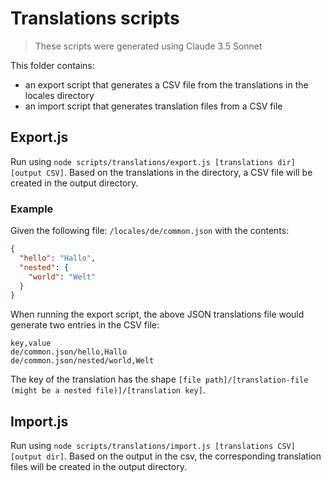 # Translations scripts

> These scripts were generated using Claude 3.5 Sonnet

This folder contains:

- an export script that generates a CSV file from the translations in the locales directory
- an import script that generates translation files from a CSV file

## Export.js

Run using `node scripts/translations/export.js [translations dir] [output CSV]`.
Based on the translations in the directory, a CSV file will be created in the output directory.

### Example

Given the following file: `/locales/de/common.json` with the contents:

```json
{
  "hello": "Hallo",
  "nested": {
    "world": "Welt"
  }
}
```

When running the export script, the above JSON translations file would generate two entries in the CSV file:

```csv
key,value
de/common.json/hello,Hallo
de/common.json/nested/world,Welt
```

The key of the translation has the shape `[file path]/[translation-file (might be a nested file)]/[translation key]`.

## Import.js

Run using `node scripts/translations/import.js [translations CSV] [output dir]`.
Based on the output in the csv, the corresponding translation files will be created in the output directory.